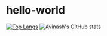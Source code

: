 # hello-world
[![Top Langs](https://github-readme-stats.vercel.app/api/top-langs/?username=itHurtsMe2HurtU&layout=compact)](https://github.com/anuraghazra/github-readme-stats)
![Avinash's GitHub stats](https://github-readme-stats.vercel.app/api?username=itHurtsMe2HurtU&show_icons=true&theme=radical)
